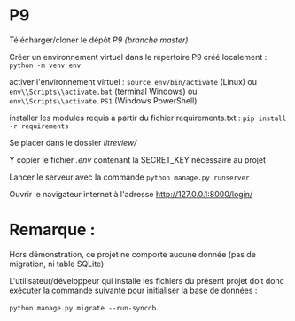 # P9

Télécharger/cloner le dépôt *P9 (branche master)*

Créer un environnement virtuel dans le répertoire P9 créé localement : `python -m venv env`

activer l'environnement virtuel : `source env/bin/activate` (Linux) 
                                ou `env\\Scripts\\activate.bat` (terminal Windows)
                                ou `env\\Scripts\\activate.PS1` (Windows PowerShell)

installer les modules requis à partir du fichier requirements.txt : `pip install -r requirements`

Se placer dans le dossier *litreview/*

Y copier le fichier *.env* contenant la SECRET_KEY nécessaire au projet

Lancer le serveur avec la commande `python manage.py runserver`

Ouvrir le navigateur internet à l'adresse http://127.0.0.1:8000/login/


# Remarque :

Hors démonstration, ce projet ne comporte aucune donnée (pas de migration, ni table SQLite)

L'utilisateur/développeur qui installe les fichiers du présent projet doit donc exécuter la commande suivante pour initialiser la base de données :

`python manage.py migrate --run-syncdb`.
